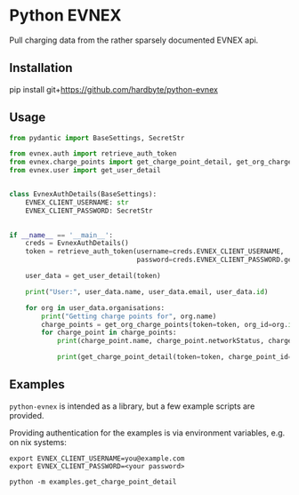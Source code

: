# Python EVNEX

Pull charging data from the rather sparsely documented EVNEX api.

## Installation

pip install git+https://github.com/hardbyte/python-evnex

## Usage

```python
from pydantic import BaseSettings, SecretStr

from evnex.auth import retrieve_auth_token
from evnex.charge_points import get_charge_point_detail, get_org_charge_points
from evnex.user import get_user_detail


class EvnexAuthDetails(BaseSettings):
    EVNEX_CLIENT_USERNAME: str
    EVNEX_CLIENT_PASSWORD: SecretStr

    
if __name__ == '__main__':
    creds = EvnexAuthDetails()
    token = retrieve_auth_token(username=creds.EVNEX_CLIENT_USERNAME,
                                password=creds.EVNEX_CLIENT_PASSWORD.get_secret_value())

    user_data = get_user_detail(token)

    print("User:", user_data.name, user_data.email, user_data.id)

    for org in user_data.organisations:
        print("Getting charge points for", org.name)
        charge_points = get_org_charge_points(token=token, org_id=org.id)
        for charge_point in charge_points:
            print(charge_point.name, charge_point.networkStatus, charge_point.serial, charge_point.id)

            print(get_charge_point_detail(token=token, charge_point_id=charge_point.id))

```

## Examples

`python-evnex` is intended as a library, but a few example scripts are provided.

Providing authentication for the examples is via environment variables, e.g. on nix systems:

```
export EVNEX_CLIENT_USERNAME=you@example.com
export EVNEX_CLIENT_PASSWORD=<your password>

python -m examples.get_charge_point_detail
```

